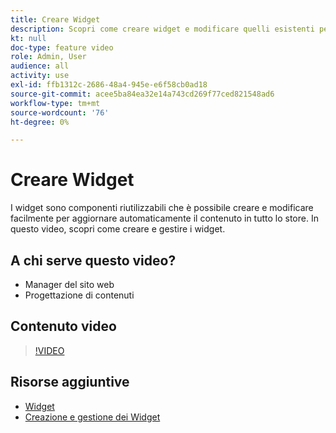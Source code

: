 ```yaml
---
title: Creare Widget
description: Scopri come creare widget e modificare quelli esistenti per aggiornare automaticamente i contenuti in tutto il negozio.
kt: null
doc-type: feature video
role: Admin, User
audience: all
activity: use
exl-id: ffb1312c-2686-48a4-945e-e6f58cb0ad18
source-git-commit: acee5ba84ea32e14a743cd269f77ced821548ad6
workflow-type: tm+mt
source-wordcount: '76'
ht-degree: 0%

---
```


# Creare Widget

I widget sono componenti riutilizzabili che è possibile creare e modificare facilmente per aggiornare automaticamente il contenuto in tutto lo store. In questo video, scopri come creare e gestire i widget.

## A chi serve questo video?

- Manager del sito web
- Progettazione di contenuti

## Contenuto video

>[!VIDEO](https://video.tv.adobe.com/v/343786?quality=12&learn=on)

## Risorse aggiuntive

- [Widget](https://docs.magento.com/user-guide/cms/widgets.html)
- [Creazione e gestione dei Widget](https://docs.magento.com/user-guide/cms/widget-create.html)

